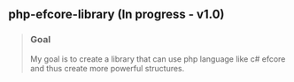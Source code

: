 ## php-efcore-library (In progress - v1.0)
> ### Goal
> My goal is to create a library that can use php language like c# efcore and thus create more powerful structures.
